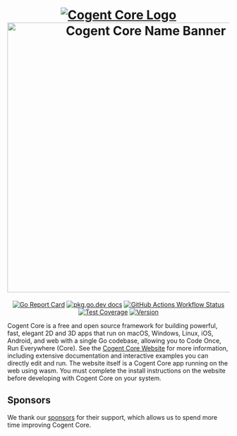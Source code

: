 <h1 align="center">
    <a href="https://github.com/MobinYengejehi/core">
        <img alt="Cogent Core Logo" src="icon.svg"><br>
        <img alt="Cogent Core Name Banner" width="612" src="docs/name.png">
    </a>
</h1>

<p align="center">
    <a href="https://goreportcard.com/report/github.com/MobinYengejehi/core"><img src="https://goreportcard.com/badge/github.com/MobinYengejehi/core" alt="Go Report Card"></a>
    <a href="https://pkg.go.dev/github.com/MobinYengejehi/core"><img src="https://img.shields.io/badge/dev-reference-007d9c?logo=go&logoColor=white&style=flat" alt="pkg.go.dev docs"></a>
    <a href="https://github.com/cogentcore/core/actions"><img alt="GitHub Actions Workflow Status" src="https://img.shields.io/github/actions/workflow/status/cogentcore/core/go.yml"></a>
    <a href="https://raw.githack.com/wiki/cogentcore/core/coverage.html"><img alt="Test Coverage" src="https://github.com/cogentcore/core/wiki/coverage.svg"></a>
    <a href="https://github.com/cogentcore/core/tags"><img alt="Version" src="https://img.shields.io/github/v/tag/cogentcore/core?label=version&color=blue"></a>
</p>

Cogent Core is a free and open source framework for building powerful, fast, elegant 2D and 3D apps that run on macOS, Windows, Linux, iOS, Android, and web with a single Go codebase, allowing you to Code Once, Run Everywhere (Core). See the [Cogent Core Website](https://github.com/MobinYengejehi/core) for more information, including extensive documentation and interactive examples you can directly edit and run. The website itself is a Cogent Core app running on the web using wasm. You must complete the install instructions on the website before developing with Cogent Core on your system.

## Sponsors

We thank our [sponsors](https://github.com/sponsors/cogentcore) for their support, which allows us to spend more time improving Cogent Core.
